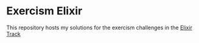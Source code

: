 # Exercism Elixir

This repository hosts my solutions for the exercism challenges in the [Elixir Track](http://exercism.io/languages/elixir/about)
